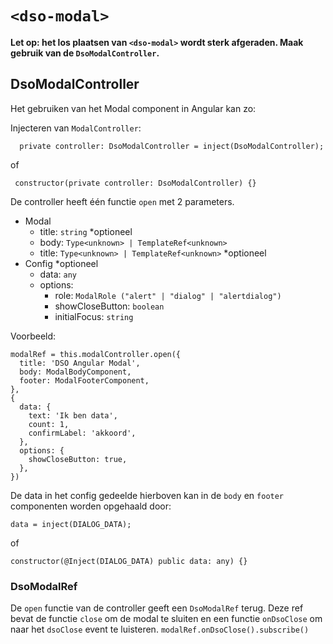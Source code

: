 # `<dso-modal>`

**Let op: het los plaatsen van `<dso-modal>` wordt sterk afgeraden. Maak gebruik van de `DsoModalController`.**

## DsoModalController

Het gebruiken van het Modal component in Angular kan zo:

Injecteren van `ModalController`:

```
  private controller: DsoModalController = inject(DsoModalController);
```

of

```
 constructor(private controller: DsoModalController) {}
```

De controller heeft één functie `open` met 2 parameters.

- Modal
  - title: `string` \*optioneel
  - body: `Type<unknown> | TemplateRef<unknown>`
  - title: `Type<unknown> | TemplateRef<unknown>` \*optioneel
- Config \*optioneel
  - data: `any`
  - options:
    - role: `ModalRole ("alert" | "dialog" | "alertdialog")`
    - showCloseButton: `boolean`
    - initialFocus: `string`

Voorbeeld:

```
modalRef = this.modalController.open({
  title: 'DSO Angular Modal',
  body: ModalBodyComponent,
  footer: ModalFooterComponent,
},
{
  data: {
    text: 'Ik ben data',
    count: 1,
    confirmLabel: 'akkoord',
  },
  options: {
    showCloseButton: true,
  },
})
```

De data in het config gedeelde hierboven kan in de `body` en `footer` componenten worden opgehaald door:

```
data = inject(DIALOG_DATA);
```

of

```
constructor(@Inject(DIALOG_DATA) public data: any) {}
```

### DsoModalRef

De `open` functie van de controller geeft een `DsoModalRef` terug. Deze ref bevat de functie `close` om de modal te sluiten en een functie `onDsoClose` om naar het `dsoClose` event te luisteren. `modalRef.onDsoClose().subscribe()`
